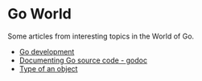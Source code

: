# Go World

Some articles from interesting topics in the World of Go.

- [Go development](Go_Development.md)
- [Documenting Go source code - godoc](Go_Doc.md)
- [Type of an object](Typeof.md)
